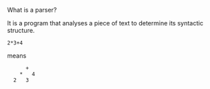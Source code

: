What is a parser?

It is a program that analyses a piece of text to determine its syntactic structure.

```
2*3+4
```

means

```
      +
    *   4
  2   3
```
